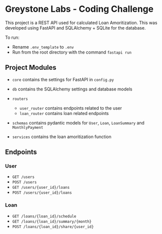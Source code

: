 # Greystone Labs - Coding Challenge

This project is a REST API used for calculated Loan Amoritization. This was developed using FastAPI and SQLAlchemy + SQLite for the database.

To run:
- Rename `.env_template` to `.env`
- Run from the root directory with the command `fastapi run`

## Project Modules

- `core` contains the settings for FastAPI in `config.py`

- `db` contains the SQLAlchemy settings and database models

- `routers`
   -  `user_router` contains endpoints related to the user
   -  `loan_router` contains loan related endpoints

- `schemas` contains pydantic models for `User`, `Loan`, `LoanSummary` and `MonthlyPayment`

- `services` contains the loan amoritization function

## Endpoints

### User
- `GET /users`
- `POST /users`
- `GET /users/{user_id}/loans`
- `POST /users/{user_id}/loans`

### Loan
- `GET /loans/{loan_id}/schedule`
- `GET /loans/{loan_id}/summary/{month}`
- `POST /loans/{loan_id}/share/{user_id}`
